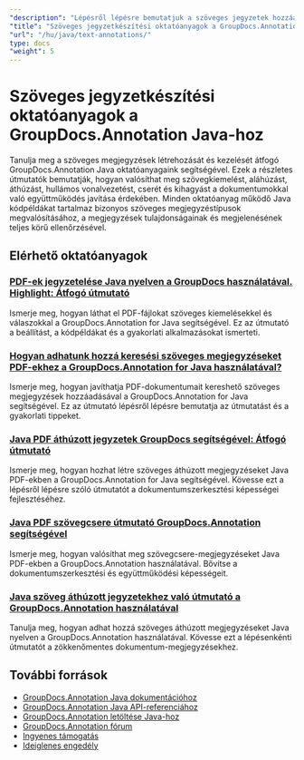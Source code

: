 ```yaml
---
"description": "Lépésről lépésre bemutatjuk a szöveges jegyzetek hozzáadását, szerkesztését és kezelését dokumentumokban a GroupDocs.Annotation for Java használatával."
"title": "Szöveges jegyzetkészítési oktatóanyagok a GroupDocs.Annotation Java-hoz"
"url": "/hu/java/text-annotations/"
type: docs
"weight": 5
---
```


# Szöveges jegyzetkészítési oktatóanyagok a GroupDocs.Annotation Java-hoz

Tanulja meg a szöveges megjegyzések létrehozását és kezelését átfogó GroupDocs.Annotation Java oktatóanyagaink segítségével. Ezek a részletes útmutatók bemutatják, hogyan valósíthat meg szövegkiemelést, aláhúzást, áthúzást, hullámos vonalvezetést, cserét és kihagyást a dokumentumokkal való együttműködés javítása érdekében. Minden oktatóanyag működő Java kódpéldákat tartalmaz bizonyos szöveges megjegyzéstípusok megvalósításához, a megjegyzések tulajdonságainak és megjelenésének teljes körű ellenőrzésével.

## Elérhető oktatóanyagok

### [PDF-ek jegyzetelése Java nyelven a GroupDocs használatával. Highlight: Átfogó útmutató](./annotate-pdfs-groupdocs-highlight-java/)
Ismerje meg, hogyan láthat el PDF-fájlokat szöveges kiemelésekkel és válaszokkal a GroupDocs.Annotation for Java segítségével. Ez az útmutató a beállítást, a kódpéldákat és a gyakorlati alkalmazásokat ismerteti.

### [Hogyan adhatunk hozzá keresési szöveges megjegyzéseket PDF-ekhez a GroupDocs.Annotation for Java használatával?](./add-search-text-annotations-pdf-groupdocs-java/)
Ismerje meg, hogyan javíthatja PDF-dokumentumait kereshető szöveges megjegyzések hozzáadásával a GroupDocs.Annotation for Java segítségével. Ez az útmutató lépésről lépésre bemutatja az útmutatást és a gyakorlati tippeket.

### [Java PDF áthúzott jegyzetek GroupDocs segítségével: Átfogó útmutató](./java-pdf-strikeout-annotations-groupdocs/)
Ismerje meg, hogyan hozhat létre szöveges áthúzott megjegyzéseket Java PDF-ekben a GroupDocs.Annotation for Java segítségével. Kövesse ezt a lépésről lépésre szóló útmutatót a dokumentumszerkesztési képességei fejlesztéséhez.

### [Java PDF szövegcsere útmutató GroupDocs.Annotation segítségével](./java-pdf-text-replacement-groupdocs-annotation/)
Ismerje meg, hogyan valósíthat meg szövegcsere-megjegyzéseket Java PDF-ekben a GroupDocs.Annotation használatával. Bővítse a dokumentumszerkesztési és együttműködési képességeit.

### [Java szöveg áthúzott jegyzetekhez való útmutató a GroupDocs.Annotation használatával](./java-text-strikeout-annotation-groupdocs/)
Tanulja meg, hogyan adhat hozzá szöveges áthúzott megjegyzéseket Java nyelven a GroupDocs.Annotation használatával. Kövesse ezt a lépésenkénti útmutatót a zökkenőmentes dokumentum-megjegyzésekhez.

## További források

- [GroupDocs.Annotation Java dokumentációhoz](https://docs.groupdocs.com/annotation/java/)
- [GroupDocs.Annotation Java API-referenciához](https://reference.groupdocs.com/annotation/java/)
- [GroupDocs.Annotation letöltése Java-hoz](https://releases.groupdocs.com/annotation/java/)
- [GroupDocs.Annotation fórum](https://forum.groupdocs.com/c/annotation)
- [Ingyenes támogatás](https://forum.groupdocs.com/)
- [Ideiglenes engedély](https://purchase.groupdocs.com/temporary-license/)